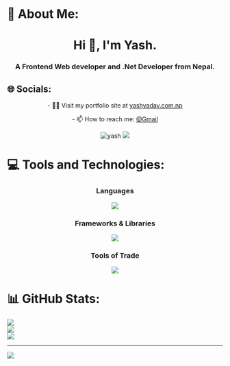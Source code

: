 # 💫 About Me:
<h1 align="center" >Hi 👋, I'm Yash.</h1>
<h3 align="center">A Frontend Web developer and .Net Developer from Nepal.</h3>


## 🌐 Socials:

<p align="center">- 👨‍💻 Visit my portfolio site at <a href="https://www.yashyadav.com.np/" target="blank">yashyadav.com.np</a> </p>
<p align="center">- 📫 How to reach me: <a href="mailto:yashsnab0@gmail.com">@Gmail</a> </p>


<div align="center">
<img src="https://komarev.com/ghpvc/?username=Yash-Yadav-0&label=Profile%20views&color=0e75b6&style=flat" alt="yash" />
 <a href="https://www.linkedin.com/in/yashyadav0/" target="_blank">
    <img src="https://skillicons.dev/icons?i=linkedin" />
  </a>
</div>

# 💻 Tools and Technologies:
<div align="center">
<h3>Languages</h3>
  <a href="https://skillicons.dev">
    <img src="https://skillicons.dev/icons?i=cs,c,cpp,js,py,html,css,sass&perline=4" />
  </a>
<h3>Frameworks & Libraries</h3>
  <a href="https://skillicons.dev">
    <img src="https://skillicons.dev/icons?i=dotnet,react,nextjs,django,nodejs,bootstrap,materialui,vite,redux,firebase,redis,sqlite,postgres,mysql,rabbitmq,&perline=6" />
  </a>  
<h3>Tools of Trade </h3>
  <a href="https://skillicons.dev">
    <img src="https://skillicons.dev/icons?i=nginx,npm,yarn,docker,githubactions,kubernetes,aws,azure,postman,git,gitlab,visualstudio,vscode&perline=5" />
  </a>
</div>


# 📊 GitHub Stats:
![](https://github-readme-stats.vercel.app/api?username=Yash-Yadav-0&theme=dark&hide_border=false&include_all_commits=false&count_private=false)<br/>
![](https://github-readme-streak-stats.herokuapp.com/?user=Yash-Yadav-0&theme=dark&hide_border=false)<br/>
![](https://github-readme-stats.vercel.app/api/top-langs/?username=Yash-Yadav-0&theme=dark&hide_border=false&include_all_commits=false&count_private=false&layout=compact)

---
[![](https://visitcount.itsvg.in/api?id=Yash-Yadav-0&icon=1&color=6)](https://visitcount.itsvg.in)

<!-- Proudly created with GPRM ( https://gprm.itsvg.in ) -->
